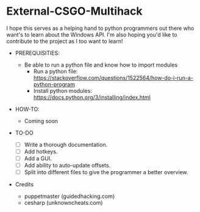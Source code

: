 # External-CSGO-Multihack
I hope this serves as a helping hand to python programmers out there who want's to learn about the Windows API.
I'm also hoping you'd like to contribute to the project as I too want to learn!

- PREREQUISITIES:
	- Be able to run a python file and know how to import modules
		- Run a python file: https://stackoverflow.com/questions/1522564/how-do-i-run-a-python-program
		- Install python modules: https://docs.python.org/3/installing/index.html
		
- HOW-TO:
	- Coming soon

- TO-DO
	- [ ] Write a thorough documentation.
	- [ ] Add hotkeys.
	- [ ] Add a GUI.
	- [ ] Add ability to auto-update offsets.
	- [ ] Split into different files to give the programmer a better overview.

- Credits
	- puppetmaster (guidedhacking.com)
	- cesharp (unknowncheats.com)
